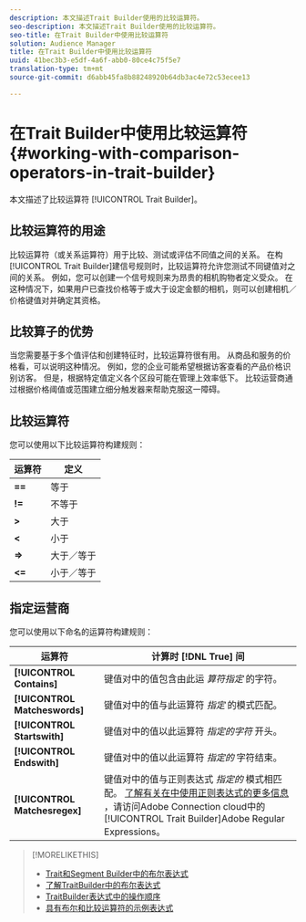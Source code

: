 ```yaml
---
description: 本文描述Trait Builder使用的比较运算符。
seo-description: 本文描述Trait Builder使用的比较运算符。
seo-title: 在Trait Builder中使用比较运算符
solution: Audience Manager
title: 在Trait Builder中使用比较运算符
uuid: 41bec3b3-e5df-4a6f-abb0-80ce4c75f5e7
translation-type: tm+mt
source-git-commit: d6abb45fa8b88248920b64db3ac4e72c53ecee13

---
```



# 在Trait Builder中使用比较运算符 {#working-with-comparison-operators-in-trait-builder}

本文描述了比较运算符 [!UICONTROL Trait Builder]。

## 比较运算符的用途

<!-- c_tb_comparison_operators.xml -->

比较运算符（或关系运算符）用于比较、测试或评估不同值之间的关系。 在构 [!UICONTROL Trait Builder]建信号规则时，比较运算符允许您测试不同键值对之间的关系。 例如，您可以创建一个信号规则来为昂贵的相机购物者定义受众。 在这种情况下，如果用户已查找价格等于或大于设定金额的相机，则可以创建相机／价格键值对并确定其资格。

## 比较算子的优势

当您需要基于多个值评估和创建特征时，比较运算符很有用。 从商品和服务的价格看，可以说明这种情况。 例如，您的企业可能希望根据访客查看的产品价格识别访客。 但是，根据特定值定义各个区段可能在管理上效率低下。 比较运营商通过根据价格阈值或范围建立细分触发器来帮助克服这一障碍。

## 比较运算符

您可以使用以下比较运算符构建规则：

| 运算符 | 定义 |
|---|---|
| **==** | 等于 |
| **!=** | 不等于 |
| **&gt;** | 大于 |
| **&lt;** | 小于 |
| **=&gt;** | 大于／等于 |
| **&lt;=** | 小于／等于 |

## 指定运营商

您可以使用以下命名的运算符构建规则：

| 运算符 | 计算时 [!DNL True] 间 |
|---|---|
| **[!UICONTROL Contains]** | 键值对中的值包含由此运 *算符指定* 的字符。 |
| **[!UICONTROL Matcheswords]** | 键值对中的值与此运算符 *指定* 的模式匹配。 |
| **[!UICONTROL Startswith]** | 键值对中的值以此运算符 *指定的字符* 开头。 |
| **[!UICONTROL Endswith]** | 键值对中的值以此运算符 *指定的* 字符结束。 |
| **[!UICONTROL Matchesregex]** | 键值对中的值与正则表达式 *指定的* 模式相匹配。 [了解有关在中使用正则表达式的更多信息](../../features/traits/trait-builder-regex.md) ，请访问Adobe Connection cloud中的 [!UICONTROL Trait Builder]Adobe Regular Expressions。 |

>[!MORELIKETHIS]
>
>* [Trait和Segment Builder中的布尔表达式](../../reference/boolean-expressions-tsb.md)
>* [了解TraitBuilder中的布尔表达式](../../reference/boolean-expressions-tsb.md)
>* [TraitBuilder表达式中的操作顺序](../../features/traits/trait-operator-precedence.md)
>* [具有布尔和比较运算符的示例表达式](../../features/traits/trait-expression-samples.md)

